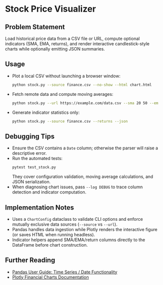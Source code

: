 # Stock Price Visualizer

## Problem Statement
Load historical price data from a CSV file or URL, compute optional indicators (SMA, EMA, returns), and render interactive candlestick-style charts while optionally emitting JSON summaries.

## Usage
- Plot a local CSV without launching a browser window:
  ```bash
  python stock.py --source finance.csv --no-show --html chart.html
  ```
- Fetch remote data and compute moving averages:
  ```bash
  python stock.py --url https://example.com/data.csv --sma 20 50 --ema 100
  ```
- Generate indicator statistics only:
  ```bash
  python stock.py --source finance.csv --returns --json
  ```

## Debugging Tips
- Ensure the CSV contains a `Date` column; otherwise the parser will raise a descriptive error.
- Run the automated tests:
  ```bash
  pytest test_stock.py
  ```
  They cover configuration validation, moving average calculations, and JSON serialization.
- When diagnosing chart issues, pass `--log DEBUG` to trace column detection and indicator computation.

## Implementation Notes
- Uses a `ChartConfig` dataclass to validate CLI options and enforce mutually exclusive data sources (`--source` vs `--url`).
- Pandas handles data ingestion while Plotly renders the interactive figure (or saves HTML when running headless).
- Indicator helpers append SMA/EMA/return columns directly to the DataFrame before chart construction.

## Further Reading
- [Pandas User Guide: Time Series / Date Functionality](https://pandas.pydata.org/docs/user_guide/timeseries.html)
- [Plotly Financial Charts Documentation](https://plotly.com/python/financial-charts/)
